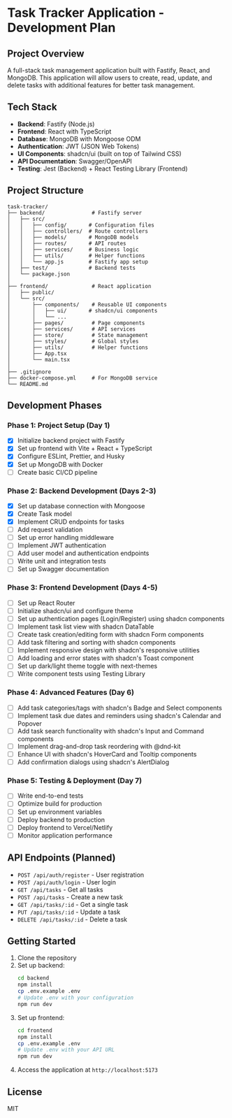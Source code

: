 # Task Tracker Application - Development Plan

## Project Overview
A full-stack task management application built with Fastify, React, and MongoDB. This application will allow users to create, read, update, and delete tasks with additional features for better task management.

## Tech Stack
- **Backend**: Fastify (Node.js)
- **Frontend**: React with TypeScript
- **Database**: MongoDB with Mongoose ODM
- **Authentication**: JWT (JSON Web Tokens)
- **UI Components**: shadcn/ui (built on top of Tailwind CSS)
- **API Documentation**: Swagger/OpenAPI
- **Testing**: Jest (Backend) + React Testing Library (Frontend)

## Project Structure
```
task-tracker/
├── backend/               # Fastify server
│   ├── src/
│   │   ├── config/       # Configuration files
│   │   ├── controllers/  # Route controllers
│   │   ├── models/       # MongoDB models
│   │   ├── routes/       # API routes
│   │   ├── services/     # Business logic
│   │   ├── utils/        # Helper functions
│   │   └── app.js        # Fastify app setup
│   ├── test/             # Backend tests
│   └── package.json
│
├── frontend/              # React application
│   ├── public/
│   └── src/
│       ├── components/    # Reusable UI components
│       │   ├── ui/       # shadcn/ui components
│       │   └── ...
│       ├── pages/         # Page components
│       ├── services/      # API services
│       ├── store/         # State management
│       ├── styles/        # Global styles
│       ├── utils/         # Helper functions
│       ├── App.tsx
│       └── main.tsx
│
├── .gitignore
├── docker-compose.yml     # For MongoDB service
└── README.md
```

## Development Phases

### Phase 1: Project Setup (Day 1)
- [x] Initialize backend project with Fastify
- [x] Set up frontend with Vite + React + TypeScript
- [x] Configure ESLint, Prettier, and Husky
- [x] Set up MongoDB with Docker
- [ ] Create basic CI/CD pipeline

### Phase 2: Backend Development (Days 2-3)
- [x] Set up database connection with Mongoose
- [x] Create Task model
- [x] Implement CRUD endpoints for tasks
- [ ] Add request validation
- [ ] Set up error handling middleware
- [ ] Implement JWT authentication
- [ ] Add user model and authentication endpoints
- [ ] Write unit and integration tests
- [ ] Set up Swagger documentation

### Phase 3: Frontend Development (Days 4-5)
- [ ] Set up React Router
- [ ] Initialize shadcn/ui and configure theme
- [ ] Set up authentication pages (Login/Register) using shadcn components
- [ ] Implement task list view with shadcn DataTable
- [ ] Create task creation/editing form with shadcn Form components
- [ ] Add task filtering and sorting with shadcn components
- [ ] Implement responsive design with shadcn's responsive utilities
- [ ] Add loading and error states with shadcn's Toast component
- [ ] Set up dark/light theme toggle with next-themes
- [ ] Write component tests using Testing Library

### Phase 4: Advanced Features (Day 6)
- [ ] Add task categories/tags with shadcn's Badge and Select components
- [ ] Implement task due dates and reminders using shadcn's Calendar and Popover
- [ ] Add task search functionality with shadcn's Input and Command components
- [ ] Implement drag-and-drop task reordering with @dnd-kit
- [ ] Enhance UI with shadcn's HoverCard and Tooltip components
- [ ] Add confirmation dialogs using shadcn's AlertDialog

### Phase 5: Testing & Deployment (Day 7)
- [ ] Write end-to-end tests
- [ ] Optimize build for production
- [ ] Set up environment variables
- [ ] Deploy backend to production
- [ ] Deploy frontend to Vercel/Netlify
- [ ] Monitor application performance

## API Endpoints (Planned)
- `POST /api/auth/register` - User registration
- `POST /api/auth/login` - User login
- `GET /api/tasks` - Get all tasks
- `POST /api/tasks` - Create a new task
- `GET /api/tasks/:id` - Get a single task
- `PUT /api/tasks/:id` - Update a task
- `DELETE /api/tasks/:id` - Delete a task

## Getting Started
1. Clone the repository
2. Set up backend:
   ```bash
   cd backend
   npm install
   cp .env.example .env
   # Update .env with your configuration
   npm run dev
   ```
3. Set up frontend:
   ```bash
   cd frontend
   npm install
   cp .env.example .env
   # Update .env with your API URL
   npm run dev
   ```
4. Access the application at `http://localhost:5173`

## License
MIT
